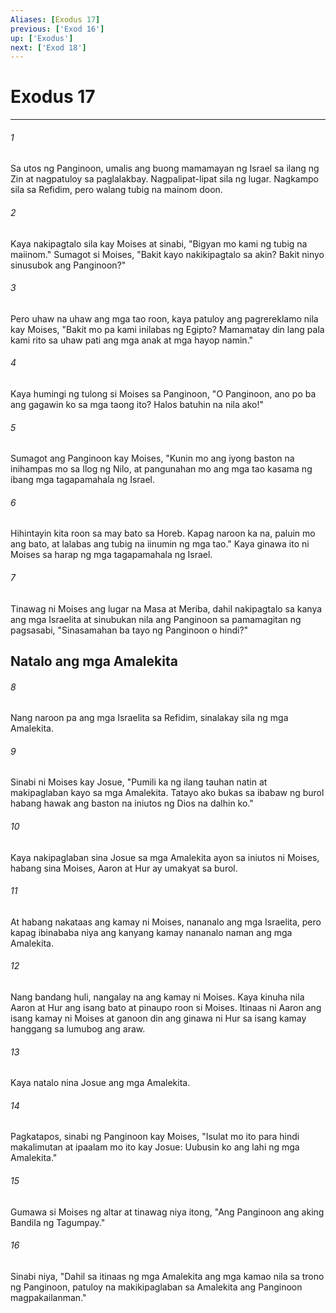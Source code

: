 ```yaml
---
Aliases: [Exodus 17]
previous: ['Exod 16']
up: ['Exodus']
next: ['Exod 18']
---
```

# Exodus 17

***

###### 1
Sa utos ng Panginoon, umalis ang buong mamamayan ng Israel sa ilang ng Zin at nagpatuloy sa paglalakbay. Nagpalipat-lipat sila ng lugar. Nagkampo sila sa Refidim, pero walang tubig na mainom doon. 

###### 2
Kaya nakipagtalo sila kay Moises at sinabi, "Bigyan mo kami ng tubig na maiinom." Sumagot si Moises, "Bakit kayo nakikipagtalo sa akin? Bakit ninyo sinusubok ang Panginoon?" 

###### 3
Pero uhaw na uhaw ang mga tao roon, kaya patuloy ang pagrereklamo nila kay Moises, "Bakit mo pa kami inilabas ng Egipto? Mamamatay din lang pala kami rito sa uhaw pati ang mga anak at mga hayop namin." 

###### 4
Kaya humingi ng tulong si Moises sa Panginoon, "O Panginoon, ano po ba ang gagawin ko sa mga taong ito? Halos batuhin na nila ako!" 

###### 5
Sumagot ang Panginoon kay Moises, "Kunin mo ang iyong baston na inihampas mo sa Ilog ng Nilo, at pangunahan mo ang mga tao kasama ng ibang mga tagapamahala ng Israel. 

###### 6
Hihintayin kita roon sa may bato sa Horeb. Kapag naroon ka na, paluin mo ang bato, at lalabas ang tubig na iinumin ng mga tao." Kaya ginawa ito ni Moises sa harap ng mga tagapamahala ng Israel. 

###### 7
Tinawag ni Moises ang lugar na Masa at Meriba, dahil nakipagtalo sa kanya ang mga Israelita at sinubukan nila ang Panginoon sa pamamagitan ng pagsasabi, "Sinasamahan ba tayo ng Panginoon o hindi?" 

## Natalo ang mga Amalekita 

###### 8
Nang naroon pa ang mga Israelita sa Refidim, sinalakay sila ng mga Amalekita. 

###### 9
Sinabi ni Moises kay Josue, "Pumili ka ng ilang tauhan natin at makipaglaban kayo sa mga Amalekita. Tatayo ako bukas sa ibabaw ng burol habang hawak ang baston na iniutos ng Dios na dalhin ko." 

###### 10
Kaya nakipaglaban sina Josue sa mga Amalekita ayon sa iniutos ni Moises, habang sina Moises, Aaron at Hur ay umakyat sa burol. 

###### 11
At habang nakataas ang kamay ni Moises, nananalo ang mga Israelita, pero kapag ibinababa niya ang kanyang kamay nananalo naman ang mga Amalekita. 

###### 12
Nang bandang huli, nangalay na ang kamay ni Moises. Kaya kinuha nila Aaron at Hur ang isang bato at pinaupo roon si Moises. Itinaas ni Aaron ang isang kamay ni Moises at ganoon din ang ginawa ni Hur sa isang kamay hanggang sa lumubog ang araw. 

###### 13
Kaya natalo nina Josue ang mga Amalekita. 

###### 14
Pagkatapos, sinabi ng Panginoon kay Moises, "Isulat mo ito para hindi makalimutan at ipaalam mo ito kay Josue: Uubusin ko ang lahi ng mga Amalekita." 

###### 15
Gumawa si Moises ng altar at tinawag niya itong, "Ang Panginoon ang aking Bandila ng Tagumpay." 

###### 16
Sinabi niya, "Dahil sa itinaas ng mga Amalekita ang mga kamao nila sa trono ng Panginoon, patuloy na makikipaglaban sa Amalekita ang Panginoon magpakailanman."
